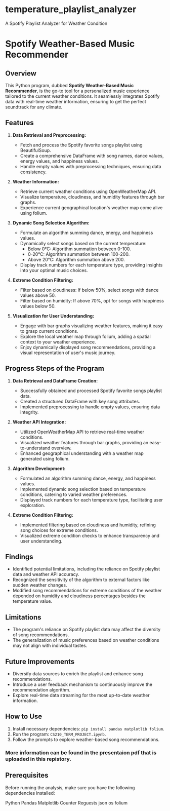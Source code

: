# temperature_playlist_analyzer
A Spotify Playlist Analyzer for Weather Condition

# Spotify Weather-Based Music Recommender

## Overview

This Python program, dubbed **Spotify Weather-Based Music Recommender**, is the go-to tool for a personalized music experience tailored to the current weather conditions. It seamlessly integrates Spotify data with real-time weather information, ensuring to get the perfect soundtrack for any climate.

## Features

1. **Data Retrieval and Preprocessing:**
   - Fetch and process the Spotify favorite songs playlist using BeautifulSoup.
   - Create a comprehensive DataFrame with song names, dance values, energy values, and happiness values.
   - Handle empty values with preprocessing techniques, ensuring data consistency.

2. **Weather Information:**
   - Retrieve current weather conditions using OpenWeatherMap API.
   - Visualize temperature, cloudiness, and humidity features through bar graphs.
   - Experience current geographical location's weather map come alive using folium.

3. **Dynamic Song Selection Algorithm:**
   - Formulate an algorithm summing dance, energy, and happiness values.
   - Dynamically select songs based on the current temperature:
     - Below 0°C: Algorithm summation between 0-100.
     - 0-20°C: Algorithm summation between 100-200.
     - Above 20°C: Algorithm summation above 200.
   - Display track numbers for each temperature type, providing insights into your optimal music choices.

4. **Extreme Condition Filtering:**
   - Filter based on cloudiness: If below 50%, select songs with dance values above 50.
   - Filter based on humidity: If above 70%, opt for songs with happiness values below 50.

5. **Visualization for User Understanding:**
   - Engage with bar graphs visualizing weather features, making it easy to grasp current conditions.
   - Explore the local weather map through folium, adding a spatial context to your weather experience.
   - Enjoy dynamically displayed song recommendations, providing a visual representation of user's music journey.
     
## Progress Steps of the Program

1. **Data Retrieval and DataFrame Creation:**
   - Successfully obtained and processed Spotify favorite songs playlist data.
   - Created a structured DataFrame with key song attributes.
   - Implemented preprocessing to handle empty values, ensuring data integrity.

2. **Weather API Integration:**
   - Utilized OpenWeatherMap API to retrieve real-time weather conditions.
   - Visualized weather features through bar graphs, providing an easy-to-understand overview.
   - Enhanced geographical understanding with a weather map generated using folium.

3. **Algorithm Development:**
   - Formulated an algorithm summing dance, energy, and happiness values.
   - Implemented dynamic song selection based on temperature conditions, catering to varied weather preferences.
   - Displayed track numbers for each temperature type, facilitating user exploration.

4. **Extreme Condition Filtering:**
   - Implemented filtering based on cloudiness and humidity, refining song choices for extreme conditions.
   - Visualized extreme condition checks to enhance transparency and user understanding.

## Findings

- Identified potential limitations, including the reliance on Spotify playlist data and weather API accuracy.
- Recognized the sensitivity of the algorithm to external factors like sudden weather changes.
- Modified song recommendations for extreme conditions of the weather depended on humidity and cloudiness percentages besides the temperature value.


## Limitations

- The program's reliance on Spotify playlist data may affect the diversity of song recommendations.
- The generalization of music preferences based on weather conditions may not align with individual tastes.

## Future Improvements

- Diversify data sources to enrich the playlist and enhance song recommendations.
- Introduce a user feedback mechanism to continuously improve the recommendation algorithm.
- Explore real-time data streaming for the most up-to-date weather information.

## How to Use

1. Install necessary dependencies: `pip install pandas matplotlib folium`.
2. Run the program: `CS210_TERM_PROJECT.ipynb`.
3. Follow the prompts to explore weather-based song recommendations.

### More information can be found in the presentaion pdf that is uploaded in this repistory.

## Prerequisites

Before running the analysis, make sure you have the following dependencies installed:

Python
Pandas
Matplotlib
Counter
Reguests
json
os
folium




